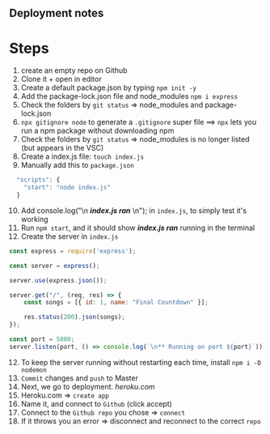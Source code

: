 ## Deployment notes

# Steps
1. create an empty repo on Github
2. Clone it + open in editor
3. Create a default package.json by typing `npm init -y`
4. Add the package-lock.json file and node_modules `npm i express`
5. Check the folders by `git status` => node_modules and package-lock.json
6. `npx gitignore node` to generate a `.gitignore` super file ==> `npx` lets you run a npm package without downloading npm
7. Check the folders by `git status` => node_modules is no longer listed (but appears in the VSC)
8. Create a index.js file: `touch index.js`
9. Manually add this to `package.json`
```js
  "scripts": {
    "start": "node index.js"
  }
```
10. Add console.log("\n ***index.js ran*** \n"); in `index.js`, to simply test it's working
11. Run `npm start`, and it should show ***index.js ran*** running in the terminal
12. Create the server in `index.js`
```js
const express = require('express');

const server = express();

server.use(express.json());

server.get("/", (req, res) => {
    const songs = [{ id: 1, name: "Final Countdown" }];

    res.status(200).json(songs);
});

const port = 5000;
server.listen(port, () => console.log(`\n** Running on port ${port}`))
```
12. To keep the server running without restarting each time, install `npm i -D nodemon`
13. `Commit` changes and `push` to Master
13. Next, we go to deployment. *heroku.com*
14. Heroku.com => `create app`
15. Name it, and connect to `Github` (click accept)
16. Connect to the `Github repo` you chose => `connect`
17. If it throws you an error => disconnect and reconnect to the correct `repo`